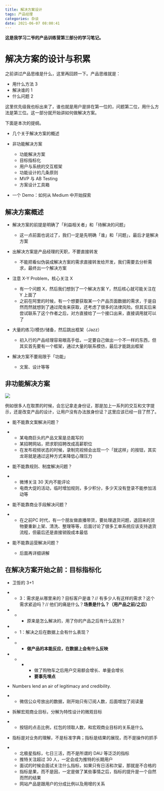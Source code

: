 ```yaml
---
title: 解决方案设计
tags: 产品经理
categories: 杂谈
date: 2021-06-07 08:00:41
---
```


**这是我学习二爷的产品训练营第三部分的学习笔记。**

# 解决方案的设计与积累

之前讲过产品思维是什么，这里再回顾一下。产品思维就是：

- 用什么方法 3
- 解决谁的 1
- 什么问题 2

这里优先级我也标出来了，谁也就是用户是排在第一位的，问题第二位，用什么方法是第三位。这一部分就开始讲如何做解决方案。

下面是本次的提纲。

- ⼏个关于解决⽅案的概述

- ⾮功能解决⽅案
  - 功能解决⽅案
  - ⽬标指标化
  - ⽤户与系统的交互框架
  - 功能设计的⼏条原则
  - MVP 与 AB Testing
  - ⽅案设计⼯具箱
- ⼀个 Demo：如何从 Medium 中开始探索

## 解决方案概述

- 解决⽅案的前提是明确了「利益相关者」和「待解决的问题」
  - 这一点前面也说过了，我们一定是先明确「谁」和「问题」，最后才是解决方案

- 出解决⽅案是产品经理的天职，不要直接转发
  - 不能把看似伪装成解决方案的需求直接转发给开发，我们需要去分析需求，最终出一个解决方案

- 注意 X-Y Problem，核⼼关注 X
  - 有一个问题 X，然后我们想到了一个解决方案 Y，然后核心就可能关注在 Y 上面了
  - 之前在阿里的时候，有一个想要获取某一个产品页面数据的需求，于是自然而然就想到了通过爬虫来获取，还考虑了很多的法律风险。但其实后来尝试联系了这个作者之后，对方直接给了一个接口出来，直接调用就可以了

- ⼤量的练习/模仿/储备，然后跳出框架（Jazz）
  - 初入行的产品经理容易眼高手低，一定要自己做出一个不一样的东西，但其实首先要有一个框架，通过大量的联系模仿，最后才能跳出框架

- 解决⽅案不要局限于「功能」
  - 文案、设计等等

## 非功能解决方案

![](https://s3plus.meituan.net/v1/mss_f32142e8d47149129e9550e929704625/yzz-test-image/20210607081900)

例如很多人在取票的时候，会忘记拿走身份证，那是加上一系列的交互和文字提示，还是改变产品的设计，让用户没有办法放身份证？这里应该已经一目了然了。

- 能不能靠文案解决问题？

- - 某电商巨头的产品文案是总裁写的
  - 某招聘网站，把求职招聘改成高薪职位
  - 在发布视频状态的时候，录制完视频会出现一个「就这样」的按钮，其实龙哥就是通过这种方式来降低心理压力

- 能不能靠规则、制度解决问题？

- - 微博关注 30 天内不能评论
  - 电商大促的活动，临时增加规则，多少积分，多少天没有登录不能参加活动等

- 能不能靠商业手段解决问题？

- - 在之前PC 时代，有一个朋友做直播带货，要处理退货问题，退回来的货物要重新上架、清洗、整理等等，后面讨论了很多工单系统应该支持退货流程，但最后还是直接销毁成本最低

- 能不能靠运营解决问题？
  - 后面再详细讲解

## 在解决方案开始之前：目标指标化

- 卫哲的 3+1

- - 3：需求是从哪⾥来的？⽬标客户是谁？// 有多少⼈有这样的需求？这个需求紧迫吗？// 他们的痛是什么？**场景是什么？（⽤产品之前/之后）**

- - - 原来是怎么解决的，用了你的产品之后有什么区别？

- - 1：解决之后在数据上会有什么表现？

- - - **做产品的本能反应，在数据上会有什么反映**

- - - - 做了购物车之后用户交易额会增长、单量会增长
      - **要事先埋点**

- Numbers lend an air of legitimacy and credibility.

- - 微信公众号放出的数据，刚开始只有订阅人数，后面增加了阅读量

- 拆解宏观商业⽬标，分解为特性设计的微观⽬标

- - 按钮的点击比例，红包的领取人数，和宏观商业目标的关系是什么

- 指标是对业务的理解，不是标准字典；指标是结果的展现，⽽不是操作的抓⼿

- - 北极星指标，七日三活，而不是所谓的 DAU 等泛泛的指标
  - 推特关注超过 30 人，一定会成为推特的长期用户
  - 面试的时候会面试关注什么指标，如果只有日活和次留，那就是不合格的
  - 指标是果，而不是因，一定是做了某些事情之后，指标的提升是一个自然而然的结果
  - 网站产品是跟用户的分成比例以及用增的关系

